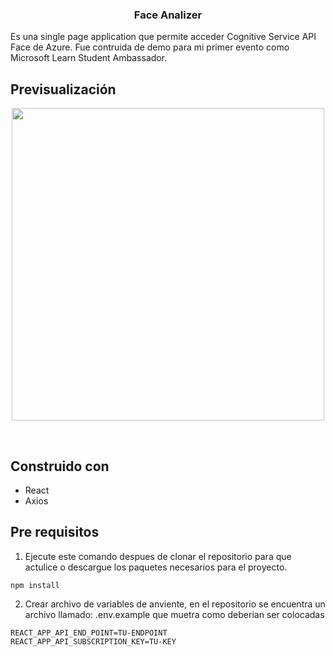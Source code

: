 <p align="center">
  <h3 align="center">Face Analizer</h3>
</p>

Es una single page application que permite acceder Cognitive Service API Face de Azure.
Fue contruida de demo para mi primer evento como Microsoft Learn Student Ambassador.

## Previsualización
<p align="center"><img src="https://user-images.githubusercontent.com/61214852/133018708-39d2fbca-7934-4c21-af36-7f802ca4bb4c.png" height=500></p><br>

## Construido con
* React
* Axios

## Pre requisitos

1. Ejecute este comando despues de clonar el repositorio para que actulice o descargue los paquetes necesarios para el proyecto.
```
npm install 
```
2. Crear archivo de variables de anviente, en el repositorio se encuentra un archivo llamado: .env.example
que muetra como deberian ser colocadas
```
REACT_APP_API_END_POINT=TU-ENDPOINT
REACT_APP_API_SUBSCRIPTION_KEY=TU-KEY
```
